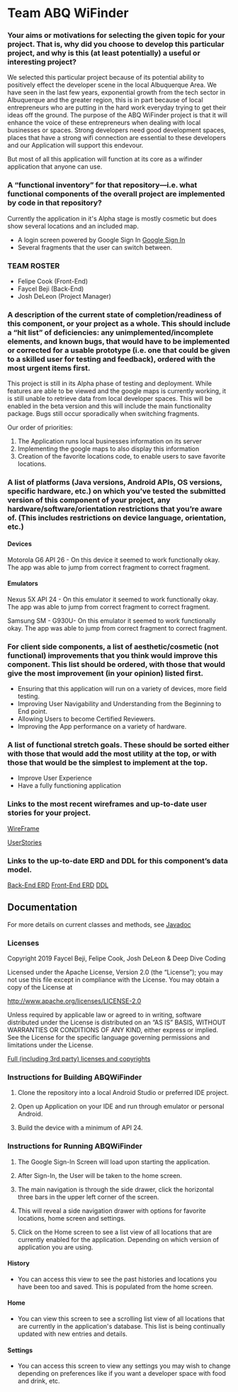 # Team ABQ WiFinder

### Your aims or motivations for selecting the given topic for your project. That is, why did you choose to develop this particular project, and why is this (at least potentially) a useful or interesting project?

We selected this particular project because of its potential ability to positively effect the developer scene in the local Albuquerque Area. We have seen in the last few years, exponential growth from the tech sector in Albuquerque and the greater region, this is in part because of local entrepreneurs who are putting in the hard work everyday trying to get their ideas off the ground. The purpose of the ABQ WiFinder project is that it will enhance the voice of these entrepreneurs when dealing with local businesses or spaces. Strong developers need good development spaces, places that have a strong wifi connection are essential to these developers and our Application will support this endevour. 

But most of all this application will function at its core as a wifinder application that anyone can use. 

### A “functional inventory” for that repository—i.e. what functional components of the overall project are implemented by code in that repository?

  Currently the application in it's Alpha stage is mostly cosmetic but does show several locations and an included map. 
- A login screen powered by Google Sign In [Google Sign In](https://github.com/googlesamples/google-services/tree/master/android/signin)
- Several fragments that the user can switch between. 

### TEAM ROSTER

- Felipe Cook (Front-End)
- Faycel Beji (Back-End)
- Josh DeLeon (Project Manager)

### A description of the current state of completion/readiness of this component, or your project as a whole. This should include a “hit list” of deficiencies: any unimplemented/incomplete elements, and known bugs, that would have to be implemented or corrected for a usable prototype (i.e. one that could be given to a skilled user for testing and feedback), ordered with the most urgent items first.

This project is still in its Alpha phase of testing and deployment. While features are able to be viewed and the google maps is currently working, it is still unable to retrieve data from local developer spaces. This will be enabled in the beta version and this will include the main functionality package. Bugs still occur sporadically when switching fragments.

Our order of priorities:
1. The Application runs local businesses information on its server
2. Implementing the google maps to also display this information
3. Creation of the favorite locations code, to enable users to save favorite locations. 

### A list of platforms (Java versions, Android APIs, OS versions, specific hardware, etc.) on which you’ve tested the submitted version of this component of your project, any hardware/software/orientation restrictions that you’re aware of. (This includes restrictions on device language, orientation, etc.)

#### Devices

Motorola G6 API 26 - On this device it seemed to work functionally okay. The app was able to jump from correct fragment to correct fragment.

#### Emulators

Nexus 5X API 24 - On this emulator it seemed to work functionally okay. The app was able to jump from correct fragment to correct fragment.

Samsung SM - G930U- On this emulator it seemed to work functionally okay. The app was able to jump from correct fragment to correct fragment.

### For client side components, a list of aesthetic/cosmetic (not functional) improvements that you think would improve this component. This list should be ordered, with those that would give the most improvement (in your opinion) listed first.

- Ensuring that this application will run on a variety of devices, more field testing. 
- Improving User Navigability and Understanding from the Beginning to End point.
- Allowing Users to become Certified Reviewers.
- Improving the App performance on a variety of hardware. 

### A list of functional stretch goals. These should be sorted either with those that would add the most utility at the top, or with those that would be the simplest to implement at the top.

- Improve User Experience
- Have a fully functioning application

### Links to the most recent wireframes and up-to-date user stories for your project.

[WireFrame](https://github.com/teamabqwifinder/ABQ-WiFinder-Pre-Planning/blob/master/WireFrame.pdf)

[UserStories](https://github.com/teamabqwifinder/ABQ-WiFinder-Pre-Planning/blob/master/UserStory.md)

### Links to the up-to-date ERD and DDL for this component’s data model.

[Back-End ERD](https://github.com/teamabqwifinder/ABQ-WiFinder-Pre-Planning/blob/master/WiFinderBackEndFinalUpdate.pdf)
[Front-End ERD](https://github.com/teamabqwifinder/ABQ-WiFinder-Pre-Planning/blob/master/Capstone_ERD.pdf)
[DDL](https://github.com/teamabqwifinder/BackEnd-AbqWiFinder/blob/master/DDL.sql)

## Documentation
For more details on current classes and methods, see [Javadoc](docs/api/)

### Licenses

Copyright 2019 Faycel Beji, Felipe Cook, Josh DeLeon & Deep Dive Coding

Licensed under the Apache License, Version 2.0 (the “License”); you may not use this file except in compliance with the License. You may obtain a copy of the License at

http://www.apache.org/licenses/LICENSE-2.0

Unless required by applicable law or agreed to in writing, software distributed under the License is distributed on an “AS IS” BASIS, WITHOUT WARRANTIES OR CONDITIONS OF ANY KIND, either express or implied. See the License for the specific language governing permissions and limitations under the License.

[Full (including 3rd party) licenses and copyrights](https://github.com/teamabqwifinder/ABQ-WiFinder-Pre-Planning/blob/master/Copyright.md)

### Instructions for Building ABQWiFinder

1. Clone the repository into a local Android Studio or preferred IDE project.

2. Open up Application on your IDE and run through emulator or personal Android.

3. Build the device with a minimum of API 24. 

### Instructions for Running ABQWiFinder

1. The Google Sign-In Screen will load upon starting the application.

2. After Sign-In, the User will be taken to the home screen.

3. The main navigation is through the side drawer, click the horizontal three bars in the upper left corner of the screen.

4. This will reveal a side navigation drawer with options for favorite locations, home screen and settings.

5. Click on the Home screen to see a list view of all locations that are currently enabled for the application. Depending on which version of application you are using.

#### History

- You can access this view to see the past histories and locations you have been too and saved. This is populated from the home screen. 

#### Home

- You can view this screen to see a scrolling list view of all locations that are currently in the application's database. This list is being continually updated with new entries and details. 

#### Settings

- You can access this screen to view any settings you may wish to change depending on preferences like if you want a developer space with food and drink, etc. 
